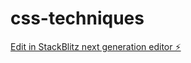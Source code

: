 # css-techniques

[Edit in StackBlitz next generation editor ⚡️](https://stackblitz.com/~/github.com/Bartelus/css-techniques)